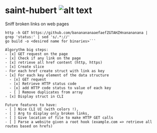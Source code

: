 # saint-hubert              ![alt text](http://www.clubdesbrunosetdesccs.org/wp-content/uploads/2020/09/bruno-saint-hubert-francais-photo-1024x1024-1-553x400.jpg)
Sniff broken links on web pages

```
http -h GET https://github.com/bananananaaefaefZGTAHZHnanananana | grep 'status:' | sed 's/.*://' 
go build -o <desired name for binaries>```

Algorythm big steps:
- [x] GET request on the page
- [x] Check if any link on the page
- [x] retrieve all href content (http, https)
- [x] Create slice
- For each href create struct with link as key
- [x] For each key element of the data structure
  - [x] GET request
  - [x] Retrieve HTTP status code
  - [x] add HTTP code status to value of each key
  - [ ] Remove duplicates from array
- [x] Display struct in CLI

Future features to have:
- [ ] Nice CLI UI (with colors !),
- [ ] Arg to display only broken links,
- [ ] Give location of file to make HTTP GET calls
- [ ] Parse a website given a root hook (example.com => retrieve all routes based on hrefs)
